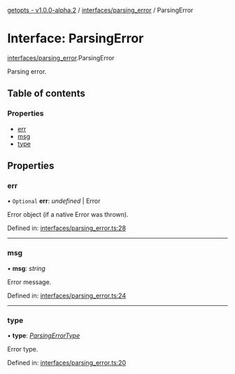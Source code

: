 [getopts - v1.0.0-alpha.2](../README.md) / [interfaces/parsing_error](../modules/interfaces_parsing_error.md) / ParsingError

# Interface: ParsingError

[interfaces/parsing_error](../modules/interfaces_parsing_error.md).ParsingError

Parsing error.

## Table of contents

### Properties

- [err](interfaces_parsing_error.parsingerror.md#err)
- [msg](interfaces_parsing_error.parsingerror.md#msg)
- [type](interfaces_parsing_error.parsingerror.md#type)

## Properties

### err

• `Optional` **err**: _undefined_ \| Error

Error object (if a native Error was thrown).

Defined in: [interfaces/parsing_error.ts:28](https://github.com/prasadrajandran/node-getopts/blob/e4ad7b6/src/interfaces/parsing_error.ts#L28)

---

### msg

• **msg**: _string_

Error message.

Defined in: [interfaces/parsing_error.ts:24](https://github.com/prasadrajandran/node-getopts/blob/e4ad7b6/src/interfaces/parsing_error.ts#L24)

---

### type

• **type**: [_ParsingErrorType_](../modules/interfaces_parsing_error.md#parsingerrortype)

Error type.

Defined in: [interfaces/parsing_error.ts:20](https://github.com/prasadrajandran/node-getopts/blob/e4ad7b6/src/interfaces/parsing_error.ts#L20)
